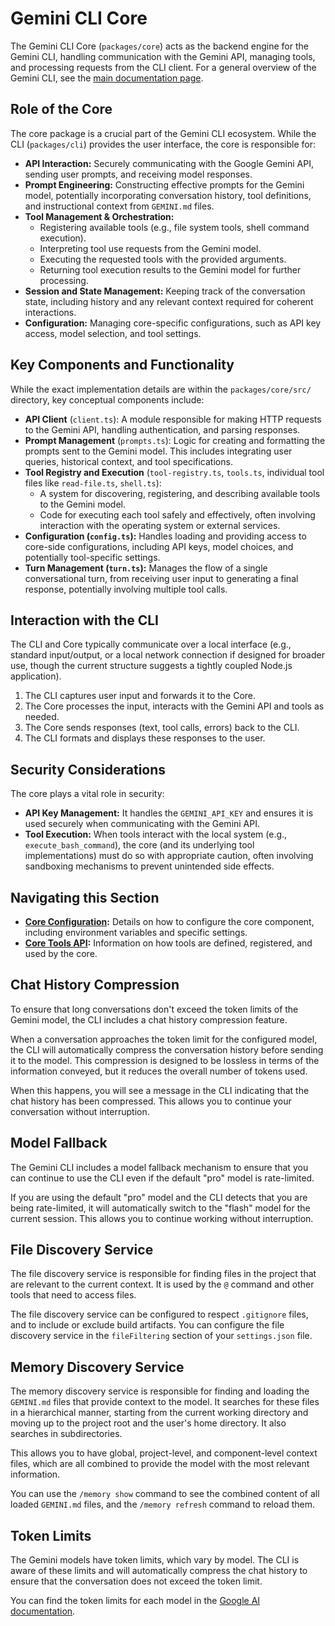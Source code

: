 # Gemini CLI Core

The Gemini CLI Core (`packages/core`) acts as the backend engine for the Gemini CLI, handling communication with the Gemini API, managing tools, and processing requests from the CLI client. For a general overview of the Gemini CLI, see the [main documentation page](../index.md).

## Role of the Core

The core package is a crucial part of the Gemini CLI ecosystem. While the CLI (`packages/cli`) provides the user interface, the core is responsible for:

- **API Interaction:** Securely communicating with the Google Gemini API, sending user prompts, and receiving model responses.
- **Prompt Engineering:** Constructing effective prompts for the Gemini model, potentially incorporating conversation history, tool definitions, and instructional context from `GEMINI.md` files.
- **Tool Management & Orchestration:**
  - Registering available tools (e.g., file system tools, shell command execution).
  - Interpreting tool use requests from the Gemini model.
  - Executing the requested tools with the provided arguments.
  - Returning tool execution results to the Gemini model for further processing.
- **Session and State Management:** Keeping track of the conversation state, including history and any relevant context required for coherent interactions.
- **Configuration:** Managing core-specific configurations, such as API key access, model selection, and tool settings.

## Key Components and Functionality

While the exact implementation details are within the `packages/core/src/` directory, key conceptual components include:

- **API Client** (`client.ts`): A module responsible for making HTTP requests to the Gemini API, handling authentication, and parsing responses.
- **Prompt Management** (`prompts.ts`): Logic for creating and formatting the prompts sent to the Gemini model. This includes integrating user queries, historical context, and tool specifications.
- **Tool Registry and Execution** (`tool-registry.ts`, `tools.ts`, individual tool files like `read-file.ts`, `shell.ts`):
  - A system for discovering, registering, and describing available tools to the Gemini model.
  - Code for executing each tool safely and effectively, often involving interaction with the operating system or external services.
- **Configuration (`config.ts`):** Handles loading and providing access to core-side configurations, including API keys, model choices, and potentially tool-specific settings.
- **Turn Management (`turn.ts`):** Manages the flow of a single conversational turn, from receiving user input to generating a final response, potentially involving multiple tool calls.

## Interaction with the CLI

The CLI and Core typically communicate over a local interface (e.g., standard input/output, or a local network connection if designed for broader use, though the current structure suggests a tightly coupled Node.js application).

1.  The CLI captures user input and forwards it to the Core.
2.  The Core processes the input, interacts with the Gemini API and tools as needed.
3.  The Core sends responses (text, tool calls, errors) back to the CLI.
4.  The CLI formats and displays these responses to the user.

## Security Considerations

The core plays a vital role in security:

- **API Key Management:** It handles the `GEMINI_API_KEY` and ensures it is used securely when communicating with the Gemini API.
- **Tool Execution:** When tools interact with the local system (e.g., `execute_bash_command`), the core (and its underlying tool implementations) must do so with appropriate caution, often involving sandboxing mechanisms to prevent unintended side effects.

## Navigating this Section

- **[Core Configuration](../cli/configuration.md):** Details on how to configure the core component, including environment variables and specific settings.
- **[Core Tools API](./tools-api.md):** Information on how tools are defined, registered, and used by the core.

## Chat History Compression

To ensure that long conversations don't exceed the token limits of the Gemini model, the CLI includes a chat history compression feature.

When a conversation approaches the token limit for the configured model, the CLI will automatically compress the conversation history before sending it to the model. This compression is designed to be lossless in terms of the information conveyed, but it reduces the overall number of tokens used.

When this happens, you will see a message in the CLI indicating that the chat history has been compressed. This allows you to continue your conversation without interruption.

## Model Fallback

The Gemini CLI includes a model fallback mechanism to ensure that you can continue to use the CLI even if the default "pro" model is rate-limited.

If you are using the default "pro" model and the CLI detects that you are being rate-limited, it will automatically switch to the "flash" model for the current session. This allows you to continue working without interruption.

## File Discovery Service

The file discovery service is responsible for finding files in the project that are relevant to the current context. It is used by the `@` command and other tools that need to access files.

The file discovery service can be configured to respect `.gitignore` files, and to include or exclude build artifacts. You can configure the file discovery service in the `fileFiltering` section of your `settings.json` file.

## Memory Discovery Service

The memory discovery service is responsible for finding and loading the `GEMINI.md` files that provide context to the model. It searches for these files in a hierarchical manner, starting from the current working directory and moving up to the project root and the user's home directory. It also searches in subdirectories.

This allows you to have global, project-level, and component-level context files, which are all combined to provide the model with the most relevant information.

You can use the `/memory show` command to see the combined content of all loaded `GEMINI.md` files, and the `/memory refresh` command to reload them.

## Token Limits

The Gemini models have token limits, which vary by model. The CLI is aware of these limits and will automatically compress the chat history to ensure that the conversation does not exceed the token limit.

You can find the token limits for each model in the [Google AI documentation](https://ai.google.dev/gemini-api/docs/models).
